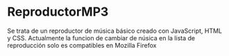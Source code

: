 # ReproductorMP3
Se trata de un reproductor de música básico creado con JavaScript, HTML y CSS.
Actualmente la funcion de cambiar de núsica en la lista de reproducción solo es compatibles en Mozilla Firefox
